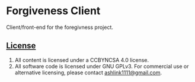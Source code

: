 # Forgiveness Client

Client/front-end for the foregivness project.

## [License](LICENSE)

1. All content is licensed under a CC­BY­NC­SA 4.0 license.
1. All software code is licensed under GNU GPLv3. For commercial use or alternative licensing, please contact ashlink1111@gmail.com.
